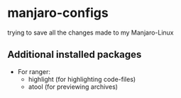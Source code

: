 # manjaro-configs

trying to save all the changes made to my Manjaro-Linux

## Additional installed packages

* For ranger:
  * highlight (for highlighting code-files)
  * atool (for previewing archives)
